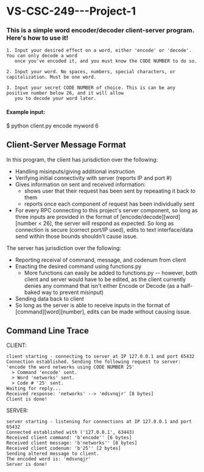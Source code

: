 # VS-CSC-249---Project-1


###   This is a simple word encoder/decoder client-server program. Here's how to use it!

    1. Input your desired effect on a word, either 'encode' or 'decode'. You can only decode a word 
       once you've encoded it, and you must know the CODE NUMBER to do so.

    2. Input your word. No spaces, numbers, special characters, or capitalization. Must be one word.

    3. Input your secret CODE NUMBER of choice. This is can be any positive number below 26, and it will allow 
       you to decode your word later.
   
####   Example input: 
   $ python client.py encode myword 6

##   Client-Server Message Format
In this program, the client has jurisdiction over the following:
- Handling misinputs/giving additional instruction
- Verifying initial connectivity with server (reports IP and port #)
- Gives information on sent and received information:
  - shows user that their request has been sent by repeaating it back to them
  - reports once each component of request has been individually sent
- For every RPC connecting to this project's server component, so long as three inputs are provided in the format of [encode/decode][word][number < 26], the server will respond as expected. So long as connection is secure (correct port/IP used), edits to text interface/data send within those bounds shouldn't cause issue.

The server has jurisdiction over the following:
- Reporting receival of command, message, and codenum from client
- Enacting the desired command using functions.py
  - More functions can easily be added to functions.py -- however, both client and server would have to be edited, as the client currently denies any command that isn't either Encode or Decode (as a half-baked way to prevent misinput)
- Sending data back to client
- So long as the server is able to receive inputs in the format of [command][word][number], edits can be made without causing issue. 

## Command Line Trace

CLIENT:

```$ python client.py encode networks 25
client starting - connecting to server at IP 127.0.0.1 and port 65432
Connection established. Sending the following request to server: 'encode the word networks using CODE NUMBER 25'
  > Command 'encode' sent.
  > Word 'networks' sent.
  > Code # '25' sent.
Waiting for reply...
Received response: 'networks' --> 'mdsvnqjr' [8 bytes]
Client is done!
```

SERVER:

```$ python server.py
server starting - listening for connections at IP 127.0.0.1 and port 65432
Connected established with ('127.0.0.1', 63443)
Received client command: 'b'encode'' [6 bytes]
Received client message: 'b'networks'' [8 bytes]
Received client codenum: 'b'25'' [2 bytes]
Sending altered message to client.
The encoded word is: 'mdsvnqjr'
Server is done!
```
